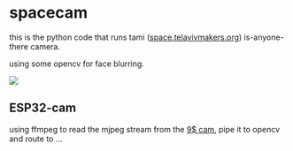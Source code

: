 # spacecam
this is the python code that runs tami ([space.telavivmakers.org](space.telavivmakers.org)) is-anyone-there camera. 

using some opencv for face blurring.

![](https://i.imgur.com/nWtcJ9W.png)

## ESP32-cam
using ffmpeg to read the mjpeg stream from the [9$ cam](https://wiki.idiot.io/esp32-cam_2#ai-thinker), 
pipe it to opencv and route to ...


